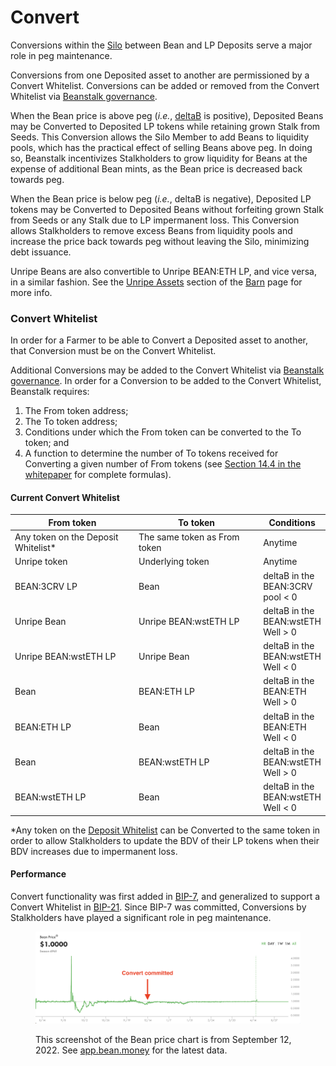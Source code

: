 # Convert

Conversions within the [Silo](../farm/silo/) between Bean and LP Deposits serve a major role in peg maintenance.

Conversions from one Deposited asset to another are permissioned by a Convert Whitelist. Conversions can be added or removed from the Convert Whitelist via [Beanstalk governance](broken-reference/).

When the Bean price is above peg (_i.e._, [deltaB](../protocol/glossary.md#deltab) is positive), Deposited Beans may be Converted to Deposited LP tokens while retaining grown Stalk from Seeds. This Conversion allows the Silo Member to add Beans to liquidity pools, which has the practical effect of selling Beans above peg. In doing so, Beanstalk incentivizes Stalkholders to grow liquidity for Beans at the expense of additional Bean mints, as the Bean price is decreased back towards peg.

When the Bean price is below peg (_i.e._, deltaB is negative), Deposited LP tokens may be Converted to Deposited Beans without forfeiting grown Stalk from Seeds or any Stalk due to LP impermanent loss. This Conversion allows Stalkholders to remove excess Beans from liquidity pools and increase the price back towards peg without leaving the Silo, minimizing debt issuance.

Unripe Beans are also convertible to Unripe BEAN:ETH LP, and vice versa, in a similar fashion. See the [Unripe Assets](../farm/barn.md#unripe-assets) section of the [Barn](../farm/barn.md) page for more info.

### Convert Whitelist

In order for a Farmer to be able to Convert a Deposited asset to another, that Conversion must be on the Convert Whitelist.

Additional Conversions may be added to the Convert Whitelist via [Beanstalk governance](../governance/beanstalk/). In order for a Conversion to be added to the Convert Whitelist, Beanstalk requires:

1. The From token address;
2. The To token address;
3. Conditions under which the From token can be converted to the To token; and
4. A function to determine the number of To tokens received for Converting a given number of From tokens (see [Section 14.4 in the whitepaper](https://bean.money/beanstalk.pdf#subsection.14.4) for complete formulas).

#### Current Convert Whitelist

<table><thead><tr><th width="217.33333333333331">From token</th><th width="219">To token</th><th>Conditions</th></tr></thead><tbody><tr><td>Any token on the Deposit Whitelist*</td><td>The same token as From token</td><td>Anytime</td></tr><tr><td>Unripe token</td><td>Underlying token</td><td>Anytime</td></tr><tr><td>BEAN:3CRV LP</td><td>Bean</td><td>deltaB in the BEAN:3CRV pool &#x3C; 0</td></tr><tr><td>Unripe Bean</td><td>Unripe BEAN:wstETH LP</td><td>deltaB in the BEAN:wstETH Well > 0</td></tr><tr><td>Unripe BEAN:wstETH LP</td><td>Unripe Bean</td><td>deltaB in the BEAN:wstETH Well &#x3C; 0</td></tr><tr><td>Bean</td><td>BEAN:ETH LP</td><td>deltaB in the BEAN:ETH Well > 0</td></tr><tr><td>BEAN:ETH LP</td><td>Bean</td><td>deltaB in the BEAN:ETH Well &#x3C; 0</td></tr><tr><td>Bean</td><td>BEAN:wstETH LP</td><td>deltaB in the BEAN:wstETH Well > 0</td></tr><tr><td>BEAN:wstETH LP</td><td>Bean</td><td>deltaB in the BEAN:wstETH Well &#x3C; 0</td></tr></tbody></table>

\*Any token on the [Deposit Whitelist](../farm/silo/#deposit-whitelist) can be Converted to the same token in order to allow Stalkholders to update the BDV of their LP tokens when their BDV increases due to impermanent loss.

#### Performance

Convert functionality was first added in [BIP-7](https://github.com/BeanstalkFarms/Beanstalk-Governance-Proposals/blob/master/bip/bip-07-convert.md), and generalized to support a Convert Whitelist in [BIP-21](https://github.com/BeanstalkFarms/Beanstalk-Governance-Proposals/blob/master/bip/bip-21-replant.md). Since BIP-7 was committed, Conversions by Stalkholders have played a significant role in peg maintenance.

<figure><img src="../.gitbook/assets/convert.png" alt=""><figcaption><p>This screenshot of the Bean price chart is from September 12, 2022. See <a href="https://app.bean.money/#/analytics">app.bean.money</a> for the latest data.</p></figcaption></figure>
